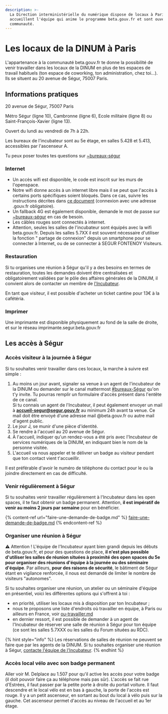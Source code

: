 ```yaml
---
description: >-
  La Direction interministérielle du numérique dispose de locaux à Paris. Ils
  accueillent l'équipe qui anime le programme beta.gouv.fr et sont ouverts à la
  communauté.
---
```


# Les locaux de la DINUM à Paris

L'appartenance à la communauté beta.gouv.fr te donne la possibilité de venir travailler dans les locaux de la DINUM en plus de tes espaces de travail habituels (ton espace de coworking, ton administration, chez toi…). Ils se situent au 20 avenue de Ségur, 75007 Paris.

## Informations pratiques

20 avenue de Ségur, 75007 Paris

Métro Ségur (ligne 10), Cambronne (ligne 6), Ecole militaire (ligne 8) ou Saint-François-Xavier (ligne 13).

Ouvert du lundi au vendredi de 7h à 22h.

Les bureaux de l'incubateur sont au 5e étage, en salles 5.428 et 5.413, accessibles par l'ascenseur A.

Tu peux poser toutes tes questions sur [\~bureaux-ségur](https://mattermost.incubateur.net/betagouv/channels/bureaux-segur)

### Internet

* Un accès wifi est disponible, le code est inscrit sur les murs de l'openspace.
* Notre wifi donne accès à un internet libre mais il se peut que l'accès à certains ports spécifiques soient bloqués. Dans ce cas, suivre les instructions décrites dans [ce document](https://pad.numerique.gouv.fr/-Jg0e0J5Qy6AEIeCAunjcA?both) (connexion avec une adresse .gouv.fr obligatoire).
* Un fallback 4G est également disponible, demande le mot de passe sur [\~bureaux-ségur](https://mattermost.incubateur.net/betagouv/channels/bureaux-segur) en cas de besoin.
* Les câbles rouges sont connectés à internet.
* Attention, seules les salles de l'incubateur sont équipés avec la wifi beta.gouv.fr. Depuis les salles 5.7XX il est souvent nécessaire d'utiliser la fonction " partage de connexion" depuis un smartphone pour se connecter à Internet, ou de se connecter à SEGUR FONTENOY Visiteurs.

### Restauration

Si tu organises une réunion à Ségur qu'il y a des besoins en termes de restauration, toutes les demandes doivent être centralisées et obligatoirement validées par le pôle des affaires générales de la DINUM, il convient alors de contacter un membre de [l'Incubateur](../../../vie-quotidienne-bien-etre/lieux-partages/).

En tant que visiteur, il est possible d'acheter un ticket cantine pour 13€ à la cafétéria.

### Imprimer

Une imprimante est disponible physiquement au fond de la salle de droite, et sur le réseau imprimante.segur.beta.gouv.fr

## Les accès à Ségur

### Accès visiteur à la journée à Ségur

Si tu souhaites venir travailler dans ces locaux, la marche à suivre est simple :

1. Au moins un jour avant, signaler sa venue à un agent de l'incubateur de la DINUM ou demander sur le canal mattermost [#bureaux-Ségur](https://mattermost.incubateur.net/betagouv/channels/bureaux-segur) qu'on t'y invite. Tu pourras remplir un formulaire d'accès présent dans l'entête de ce canal.\
   Si tu connais un agent de l'Incubateur, il peut également envoyer un mail à **accueil-segur@segur.gouv.fr** au minimum 24h avant ta venue. Ce mail doit être envoyé d'une adresse mail @beta.gouv.fr ou autre mail d'agent public.
2. Le jour J, se munir d'une pièce d'identité.
3. Se rendre à l'accueil au 20 avenue de Ségur.
4. À l'accueil, indiquer qu'un rendez-vous a été pris avec l'Incubateur de services numériques de la DINUM, en indiquant bien le nom de la personne visitée.
5. L'accueil va nous appeler et te délivrer un badge au visiteur pendant que ton contact vient t'accueillir.

Il est préférable d'avoir le numéro de téléphone du contact pour le ou la joindre directement en cas de difficulté.

### Venir régulièrement à Ségur

Si tu souhaites venir travailler régulièrement à l'Incubateur dans les open spaces, il te faut obtenir un badge permanent. Attention, **il est impératif de venir au moins 2 jours par semaine** pour en bénéficier.

{% content-ref url="faire-une-demande-de-badge.md" %}
[faire-une-demande-de-badge.md](faire-une-demande-de-badge.md)
{% endcontent-ref %}

### Organiser une réunion à Ségur

:warning: Attention ! L'équipe de l'Incubateur ayant bien grandi depuis les débuts de beta.gouv.fr, et pour des questions de place, **il n'est plus possible d'utiliser les salles de réunion situées à proximité des open spaces du 5e pour organiser des réunions d'équipe à la journée ou des séminaire d'équipe**. Par ailleurs, **pour des raisons de sécurité**, le bâtiment de Ségur étant en vigilance renforcée, il nous est demandé de limiter le nombre de visiteurs "autonomes".

Si tu souhaites organiser une réunion, un atelier ou un séminaire d'équipe en présentiel, voici les différentes options qui s'offrent à toi :

* en priorité, utiliser les locaux mis à disposition par ton Incubateur ;
* nous te proposons une liste d'endroits où travailler en équipe, à Paris ou ailleurs en France, voir [ou-travailler.md](../../../vie-quotidienne-bien-etre/lieux-partages/ou-travailler.md "mention")
* en dernier ressort, il est possible de demander à un agent de l'Incubateur de réserver une salle de réunion à Ségur pour ton équipe (ce sont les salles 5.7XXX ou les salles du Forum situées au RDC).

{% hint style="info" %}
Les réservations de salles de réunion ne peuvent se faire que par les agents de la DINUM. Si tu souhaites organiser une réunion à Ségur, [contacte l'équipe de l'Incubateur](../../../vie-quotidienne-bien-etre/lieux-partages/).
{% endhint %}

### Accès local vélo avec son badge permanent

Aller voir M. Delplace au 1.507 pour qu'il active les accès pour votre badge (il doit pouvoir faire ça au téléphone mais pas sûr). L'accès se fait rue d'Estrées, il faut passer par la petite porte à droite du portail voiture. Il faut descendre et le local vélo est en bas à gauche, la porte de l'accès est rouge. Il y a un petit ascenseur, en sortant au bout du local à vélo puis sur la gauche. Cet ascenseur permet d'accès au niveau de l'accueil et au 1er étage.
